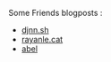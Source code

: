 Some Friends blogposts :

- [djnn.sh](https://djnn.sh/)
- [rayanle.cat](https://www.rayanle.cat/)
- [abel](https://theoabel.com/)
